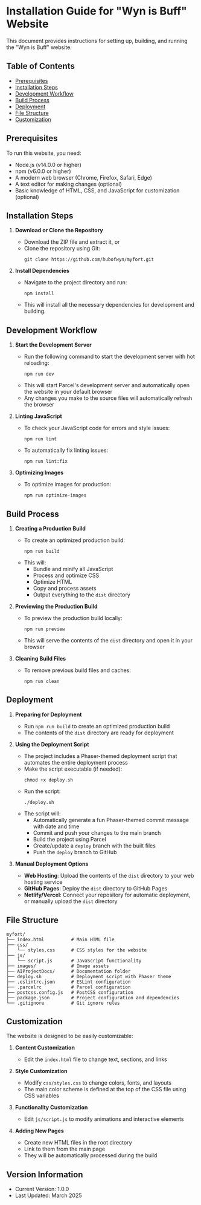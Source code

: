 # Installation Guide for "Wyn is Buff" Website

This document provides instructions for setting up, building, and running the "Wyn is Buff" website.

## Table of Contents
- [Prerequisites](#prerequisites)
- [Installation Steps](#installation-steps)
- [Development Workflow](#development-workflow)
- [Build Process](#build-process)
- [Deployment](#deployment)
- [File Structure](#file-structure)
- [Customization](#customization)

## Prerequisites

To run this website, you need:
- Node.js (v14.0.0 or higher)
- npm (v6.0.0 or higher)
- A modern web browser (Chrome, Firefox, Safari, Edge)
- A text editor for making changes (optional)
- Basic knowledge of HTML, CSS, and JavaScript for customization (optional)

## Installation Steps

1. **Download or Clone the Repository**
   - Download the ZIP file and extract it, or
   - Clone the repository using Git:
     ```
     git clone https://github.com/hubofwyn/myfort.git
     ```

2. **Install Dependencies**
   - Navigate to the project directory and run:
     ```
     npm install
     ```
   - This will install all the necessary dependencies for development and building.

## Development Workflow

1. **Start the Development Server**
   - Run the following command to start the development server with hot reloading:
     ```
     npm run dev
     ```
   - This will start Parcel's development server and automatically open the website in your default browser
   - Any changes you make to the source files will automatically refresh the browser

2. **Linting JavaScript**
   - To check your JavaScript code for errors and style issues:
     ```
     npm run lint
     ```
   - To automatically fix linting issues:
     ```
     npm run lint:fix
     ```

3. **Optimizing Images**
   - To optimize images for production:
     ```
     npm run optimize-images
     ```

## Build Process

1. **Creating a Production Build**
   - To create an optimized production build:
     ```
     npm run build
     ```
   - This will:
     - Bundle and minify all JavaScript
     - Process and optimize CSS
     - Optimize HTML
     - Copy and process assets
     - Output everything to the `dist` directory

2. **Previewing the Production Build**
   - To preview the production build locally:
     ```
     npm run preview
     ```
   - This will serve the contents of the `dist` directory and open it in your browser

3. **Cleaning Build Files**
   - To remove previous build files and caches:
     ```
     npm run clean
     ```

## Deployment

1. **Preparing for Deployment**
   - Run `npm run build` to create an optimized production build
   - The contents of the `dist` directory are ready for deployment

2. **Using the Deployment Script**
   - The project includes a Phaser-themed deployment script that automates the entire deployment process
   - Make the script executable (if needed):
     ```
     chmod +x deploy.sh
     ```
   - Run the script:
     ```
     ./deploy.sh
     ```
   - The script will:
     - Automatically generate a fun Phaser-themed commit message with date and time
     - Commit and push your changes to the main branch
     - Build the project using Parcel
     - Create/update a `deploy` branch with the built files
     - Push the `deploy` branch to GitHub

3. **Manual Deployment Options**
   - **Web Hosting**: Upload the contents of the `dist` directory to your web hosting service
   - **GitHub Pages**: Deploy the `dist` directory to GitHub Pages
   - **Netlify/Vercel**: Connect your repository for automatic deployment, or manually upload the `dist` directory

## File Structure

```
myfort/
├── index.html          # Main HTML file
├── css/
│   └── styles.css      # CSS styles for the website
├── js/
│   └── script.js       # JavaScript functionality
├── images/             # Image assets
├── AIProjectDocs/      # Documentation folder
├── deploy.sh           # Deployment script with Phaser theme
├── .eslintrc.json      # ESLint configuration
├── .parcelrc           # Parcel configuration
├── postcss.config.js   # PostCSS configuration
├── package.json        # Project configuration and dependencies
└── .gitignore          # Git ignore rules
```

## Customization

The website is designed to be easily customizable:

1. **Content Customization**
   - Edit the `index.html` file to change text, sections, and links

2. **Style Customization**
   - Modify `css/styles.css` to change colors, fonts, and layouts
   - The main color scheme is defined at the top of the CSS file using CSS variables

3. **Functionality Customization**
   - Edit `js/script.js` to modify animations and interactive elements

4. **Adding New Pages**
   - Create new HTML files in the root directory
   - Link to them from the main page
   - They will be automatically processed during the build

## Version Information

- Current Version: 1.0.0
- Last Updated: March 2025